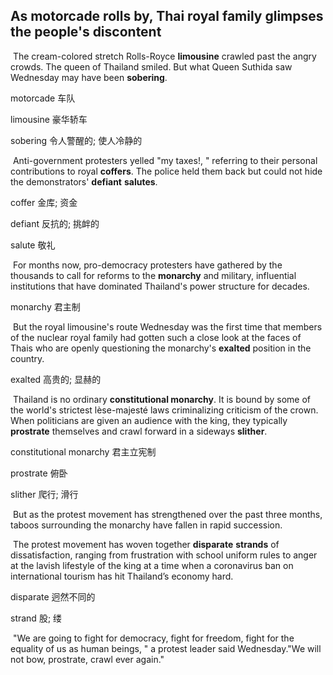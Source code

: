 ## As motorcade rolls by, Thai royal family glimpses the people's discontent

​		The cream-colored stretch Rolls-Royce **limousine** crawled past the angry crowds. The queen of Thailand smiled. But what Queen Suthida saw Wednesday may have been **sobering**.

motorcade  车队

limousine  豪华轿车

sobering  令人警醒的; 使人冷静的

​		Anti-government protesters yelled "my taxes!, " referring to their personal contributions to royal **coffers**. The police held them back but could not hide the demonstrators' **defiant** **salutes**.

coffer  金库; 资金

defiant  反抗的; 挑衅的

salute  敬礼

​		For months now, pro-democracy protesters have gathered by the thousands to call for reforms to the **monarchy** and military, influential institutions that have dominated Thailand's power structure for decades.

monarchy  君主制

​		But the royal limousine's route Wednesday was the first time that members of the nuclear royal family had gotten such a close look at the faces of Thais who are openly questioning the monarchy's **exalted** position in the country.

exalted  高贵的; 显赫的

​		Thailand is no ordinary **constitutional monarchy**. It is bound by some of the world's strictest lèse-majesté laws criminalizing criticism of the crown. When politicians are given an audience with the king, they typically **prostrate** themselves and crawl forward in a sideways **slither**.

 constitutional monarchy  君主立宪制

prostrate  俯卧

slither  爬行; 滑行

​		But as the protest movement has strengthened over the past three months, taboos surrounding the monarchy have fallen in rapid succession.

​		The protest movement has woven together **disparate** **strands** of dissatisfaction, ranging from frustration with school uniform rules to anger at the lavish lifestyle of the king at a time when a coronavirus ban on international tourism has hit Thailand’s economy hard.

disparate  迥然不同的

strand  股; 缕

​		"We are going to fight for democracy, fight for freedom, fight for the equality of us as human beings, " a protest leader said Wednesday."We will not bow, prostrate, crawl ever again."